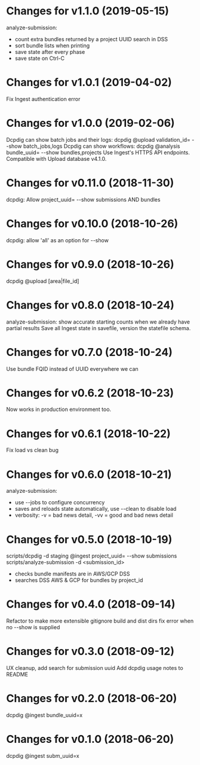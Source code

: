 # Changes for v1.1.0 (2019-05-15)
analyze-submission:
 - count extra bundles returned by a project UUID search in DSS
 - sort bundle lists when printing
 - save state after every phase
 - save state on Ctrl-C

# Changes for v1.0.1 (2019-04-02)
Fix Ingest authentication error


# Changes for v1.0.0 (2019-02-06)
Dcpdig can show batch jobs and their logs: dcpdig @upload validation_id=<uuid> --show batch_jobs,logs
Dcpdig can show workflows: dcpdig @analysis bundle_uuid=<uuid> --show bundles,projects
Use Ingest's HTTPS API endpoints.
Compatible with Upload database v4.1.0.


# Changes for v0.11.0 (2018-11-30)
dcpdig: Allow project_uuid=<x> --show submissions AND bundles

# Changes for v0.10.0 (2018-10-26)
dcpdig: allow 'all' as an option for --show

# Changes for v0.9.0 (2018-10-26)
dcpdig @upload [area|file_id]

# Changes for v0.8.0 (2018-10-24)
analyze-submission: show accurate starting counts when we already have partial results
Save all Ingest state in savefile, version the statefile schema.

# Changes for v0.7.0 (2018-10-24)
Use bundle FQID instead of UUID everywhere we can

# Changes for v0.6.2 (2018-10-23)
Now works in production environment too.

# Changes for v0.6.1 (2018-10-22)
Fix load vs clean bug

# Changes for v0.6.0 (2018-10-21)
analyze-submission:
 - use --jobs to configure concurrency
 - saves and reloads state automatically, use --clean to disable load
 - verbosity: -v = bad news detail, -vv = good and bad news detail

# Changes for v0.5.0 (2018-10-19)
scripts/dcpdig -d staging @ingest project_uuid=<uuid> --show submissions
scripts/analyze-submission -d <deployment> <submission_id>
  - checks bundle manifests are in AWS/GCP DSS
  - searches DSS AWS & GCP for bundles by project_id

# Changes for v0.4.0 (2018-09-14)
Refactor to make more extensible
gitignore build and dist dirs
fix error when no --show is supplied

# Changes for v0.3.0 (2018-09-12)
UX cleanup, add search for submission uuid
Add dcpdig usage notes to README

# Changes for v0.2.0 (2018-06-20)
dcpdig @ingest bundle_uuid=x

# Changes for v0.1.0 (2018-06-20)
dcpdig @ingest subm_uuid=x

